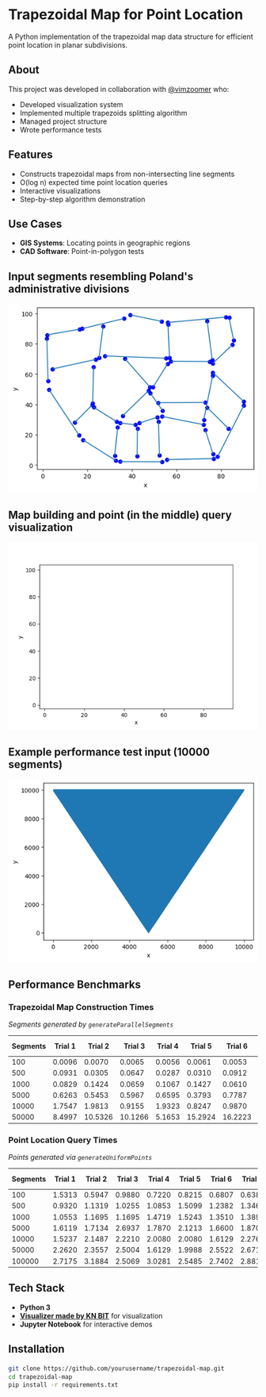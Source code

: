 # Trapezoidal Map for Point Location

A Python implementation of the trapezoidal map data structure for efficient point location in planar subdivisions. 

## About
This project was developed in collaboration with [@vimzoomer](https://github.com/vimzoomer) who:
- Developed visualization system
- Implemented multiple trapezoids splitting algorithm
- Managed project structure
- Wrote performance tests

## Features
- Constructs trapezoidal maps from non-intersecting line segments
- O(log n) expected time point location queries
- Interactive visualizations
- Step-by-step algorithm demonstration

## Use Cases
- **GIS Systems**: Locating points in geographic regions
- **CAD Software**: Point-in-polygon tests

## Input segments resembling Poland's administrative divisions
![Example Input](./demo/state_map_poland.png)

## Map building and point (in the middle) query visualization
![Visualization of point query and map creation ](./demo/animation.gif)

## Example performance test input (10000 segments)
![Example Output](./demo/performance_test.png)

## Performance Benchmarks

### Trapezoidal Map Construction Times
_Segments generated by `generateParallelSegments`_

| Segments | Trial 1 | Trial 2 | Trial 3 | Trial 4 | Trial 5 | Trial 6 | Trial 7 | Trial 8 | Trial 9 | Trial 10 | **Avg** |
|----------|---------|---------|---------|---------|---------|---------|---------|---------|---------|----------|---------|
| 100     | 0.0096  | 0.0070  | 0.0065  | 0.0056  | 0.0061  | 0.0053  | 0.0050  | 0.0057  | 0.0049  | 0.0049   | 0.0061  |
| 500     | 0.0931  | 0.0305  | 0.0647  | 0.0287  | 0.0310  | 0.0912  | 0.0526  | 0.0360  | 0.0318  | 0.0863   | 0.0546  |
| 1000    | 0.0829  | 0.1424  | 0.0659  | 0.1067  | 0.1427  | 0.0610  | 0.0639  | 0.1542  | 0.0708  | 0.0622   | 0.0953  |
| 5000    | 0.6263  | 0.5453  | 0.5967  | 0.6595  | 0.3793  | 0.7787  | 0.3789  | 0.8599  | 0.4069  | 0.3700   | 0.5601  |
| 10000   | 1.7547  | 1.9813  | 0.9155  | 1.9323  | 0.8247  | 0.9870  | 3.1392  | 0.8688  | 0.8391  | 2.9034   | 1.6146  |
| 50000   | 8.4997  | 10.5326 | 10.1266 | 5.1653  | 15.2924 | 16.2223 | 4.8730  | 19.2892 | 5.0062  | 5.0414   | 10.0049 |

### Point Location Query Times
_Points generated via `generateUniformPoints`_

| Segments | Trial 1 | Trial 2 | Trial 3 | Trial 4 | Trial 5 | Trial 6 | Trial 7 | Trial 8 | Trial 9 | Trial 10 | **Avg** |
|----------|---------|---------|---------|---------|---------|---------|---------|---------|---------|----------|---------|
| 100     | 1.5313  | 0.5947  | 0.9880  | 0.7220  | 0.8215  | 0.6807  | 0.6387  | 1.2835  | 1.3339  | 0.6941   | 0.9798  |
| 500     | 0.9320  | 1.1319  | 1.0255  | 1.0853  | 1.5099  | 1.2382  | 1.3465  | 0.8174  | 1.0834  | 1.8391   | 1.2003  |
| 1000    | 1.0553  | 1.1695  | 1.1695  | 1.4719  | 1.5243  | 1.3510  | 1.3898  | 0.9354  | 2.0643  | 1.7315   | 1.2845  |
| 5000    | 1.6119  | 1.7134  | 2.6937  | 1.7870  | 2.1213  | 1.6600  | 1.8701  | 1.4988  | 2.7201  | 2.4936   | 2.0344  |
| 10000   | 1.5237  | 2.1487  | 2.2210  | 2.0080  | 2.0080  | 1.6129  | 2.2762  | 1.8840  | 3.1545  | 2.6270   | 2.2496  |
| 50000   | 2.2620  | 2.3557  | 2.5004  | 1.6129  | 1.9988  | 2.5522  | 2.6715  | 3.8053  | 4.1065  | 2.5780   | 2.6594  |
| 100000  | 2.7175  | 3.1884  | 2.5069  | 3.0281  | 2.5485  | 2.7402  | 2.8813  | 3.6517  | 3.5064  | 3.7918   | 3.1054  |

## Tech Stack
- **Python 3**
- **[Visualizer made by KN BIT](https://github.com/aghbit/Algorytmy-Geometryczne/tree/master/bitalg/visualizer)** for visualization
- **Jupyter Notebook** for interactive demos

## Installation
```bash
git clone https://github.com/yourusername/trapezoidal-map.git
cd trapezoidal-map
pip install -r requirements.txt